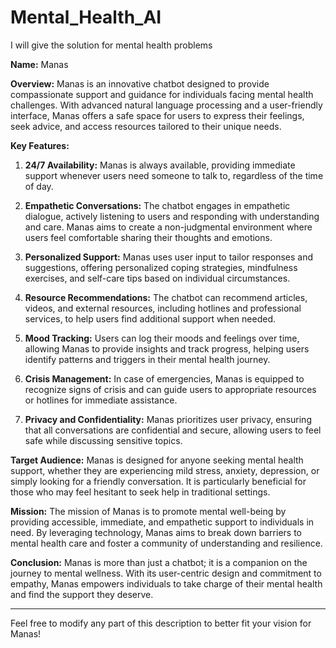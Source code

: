 # Mental_Health_AI
I will give the solution for mental health problems 



**Name:** Manas

**Overview:**
Manas is an innovative chatbot designed to provide compassionate support and guidance for individuals facing mental health challenges. With advanced natural language processing and a user-friendly interface, Manas offers a safe space for users to express their feelings, seek advice, and access resources tailored to their unique needs.

**Key Features:**

1. **24/7 Availability:** Manas is always available, providing immediate support whenever users need someone to talk to, regardless of the time of day.

2. **Empathetic Conversations:** The chatbot engages in empathetic dialogue, actively listening to users and responding with understanding and care. Manas aims to create a non-judgmental environment where users feel comfortable sharing their thoughts and emotions.

3. **Personalized Support:** Manas uses user input to tailor responses and suggestions, offering personalized coping strategies, mindfulness exercises, and self-care tips based on individual circumstances.

4. **Resource Recommendations:** The chatbot can recommend articles, videos, and external resources, including hotlines and professional services, to help users find additional support when needed.

5. **Mood Tracking:** Users can log their moods and feelings over time, allowing Manas to provide insights and track progress, helping users identify patterns and triggers in their mental health journey.

6. **Crisis Management:** In case of emergencies, Manas is equipped to recognize signs of crisis and can guide users to appropriate resources or hotlines for immediate assistance.

7. **Privacy and Confidentiality:** Manas prioritizes user privacy, ensuring that all conversations are confidential and secure, allowing users to feel safe while discussing sensitive topics.

**Target Audience:**
Manas is designed for anyone seeking mental health support, whether they are experiencing mild stress, anxiety, depression, or simply looking for a friendly conversation. It is particularly beneficial for those who may feel hesitant to seek help in traditional settings.

**Mission:**
The mission of Manas is to promote mental well-being by providing accessible, immediate, and empathetic support to individuals in need. By leveraging technology, Manas aims to break down barriers to mental health care and foster a community of understanding and resilience.

**Conclusion:**
Manas is more than just a chatbot; it is a companion on the journey to mental wellness. With its user-centric design and commitment to empathy, Manas empowers individuals to take charge of their mental health and find the support they deserve.

--- 

Feel free to modify any part of this description to better fit your vision for Manas!
